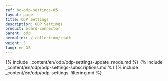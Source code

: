 ```yaml
---
ref: bc-odp-settings-05
layout: page
title: ODP Settings
description: ODP Settings
product: board-connector
parent: odp
permalink: /:collection/:path
weight: 5
lang: en_GB
---
```


{% include _content/en/odp/odp-settings-update_mode.md %} 
{% include _content/en/odp/odp-settings-subscriptions.md %}
{% include _content/en/odp/odp-settings-filtering.md %} 